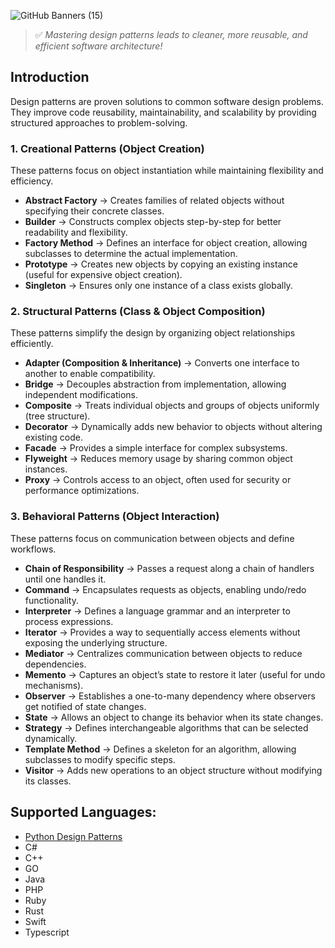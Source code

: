 ![GitHub Banners (15)](https://github.com/user-attachments/assets/256815f0-07b2-4a5d-aa67-14ca5d840e52)

> ✅ *Mastering design patterns leads to cleaner, more reusable, and efficient software architecture!*

## Introduction  
Design patterns are proven solutions to common software design problems. They improve code reusability, maintainability, and scalability by providing structured approaches to problem-solving.  

### 1. Creational Patterns (Object Creation)  
These patterns focus on object instantiation while maintaining flexibility and efficiency.  

- **Abstract Factory** → Creates families of related objects without specifying their concrete classes.  
- **Builder** → Constructs complex objects step-by-step for better readability and flexibility.  
- **Factory Method** → Defines an interface for object creation, allowing subclasses to determine the actual implementation.  
- **Prototype** → Creates new objects by copying an existing instance (useful for expensive object creation).  
- **Singleton** → Ensures only one instance of a class exists globally.  

### 2. Structural Patterns (Class & Object Composition)  
These patterns simplify the design by organizing object relationships efficiently.  

- **Adapter (Composition & Inheritance)** → Converts one interface to another to enable compatibility.  
- **Bridge** → Decouples abstraction from implementation, allowing independent modifications.  
- **Composite** → Treats individual objects and groups of objects uniformly (tree structure).  
- **Decorator** → Dynamically adds new behavior to objects without altering existing code.  
- **Facade** → Provides a simple interface for complex subsystems.  
- **Flyweight** → Reduces memory usage by sharing common object instances.  
- **Proxy** → Controls access to an object, often used for security or performance optimizations.  

### 3. Behavioral Patterns (Object Interaction)  
These patterns focus on communication between objects and define workflows.  

- **Chain of Responsibility** → Passes a request along a chain of handlers until one handles it.  
- **Command** → Encapsulates requests as objects, enabling undo/redo functionality.  
- **Interpreter** → Defines a language grammar and an interpreter to process expressions.  
- **Iterator** → Provides a way to sequentially access elements without exposing the underlying structure.  
- **Mediator** → Centralizes communication between objects to reduce dependencies.  
- **Memento** → Captures an object’s state to restore it later (useful for undo mechanisms).  
- **Observer** → Establishes a one-to-many dependency where observers get notified of state changes.  
- **State** → Allows an object to change its behavior when its state changes.  
- **Strategy** → Defines interchangeable algorithms that can be selected dynamically.  
- **Template Method** → Defines a skeleton for an algorithm, allowing subclasses to modify specific steps.  
- **Visitor** → Adds new operations to an object structure without modifying its classes.  

## Supported Languages:
- [Python Design Patterns](python-design-patterns.md)
- C#
- C++
- GO
- Java
- PHP
- Ruby
- Rust
- Swift
- Typescript

